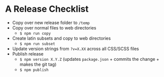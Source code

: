 # A Release Checklist

- Copy over new release folder to `/temp`
- Copy over normal files to web directories
  - `$ npm run copy`
- Create latin subsets and copy to web directories
  - `$ npm run subset`
- Update version strings from `?v=X.XX` across all CSS/SCSS files
- Publish release
  - `$ npm version X.Y.Z` (updates `package.json` + commits the change + makes the git tag)
  - `$ npm publish`
